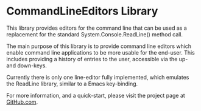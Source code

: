
# CommandLineEditors Library

This library provides editors for the command line that can be used as a replacement
for the standard System.Console.ReadLine() method call.

The main purpose of this library is to provide command line editors which enable
command line applications to be more usable for the end-user. This includes
providing a history of entries to the user, accessible via the up- and down-keys.

Currently there is only one line-editor fully implemented, which emulates the 
ReadLine library, similar to a Emacs key-binding.

For more information, and a quick-start, please visit the project page at [GitHub.com](https://github.com/mnemonic-bit/CommandLineEditors).